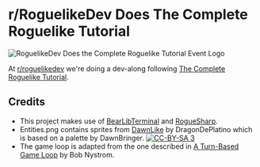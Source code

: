 # r/RoguelikeDev Does The Complete Roguelike Tutorial

![RoguelikeDev Does the Complete Roguelike Tutorial Event Logo](https://i.imgur.com/ksc9EW3.png)

At [r/roguelikedev](https://www.reddit.com/r/roguelikedev/) we're doing a dev-along following [The Complete Roguelike Tutorial](http://www.roguebasin.com/index.php?title=Complete_Roguelike_Tutorial,_using_python%2Blibtcod).

## Credits
* This project makes use of [BearLibTerminal](http://foo.wyrd.name/en:bearlibterminal) and [RogueSharp](https://bitbucket.org/FaronBracy/roguesharp).
* Entities.png contains sprites from [DawnLike](https://opengameart.org/content/dawnlike-16x16-universal-rogue-like-tileset-v181) by DragonDePlatino which is based on a palette by DawnBringer. [![CC-BY-SA 3](https://i.creativecommons.org/l/by-sa/3.0/80x15.png)](https://creativecommons.org/licenses/by-sa/3.0/)
* The game loop is adapted from the one described in [A Turn-Based Game Loop](http://journal.stuffwithstuff.com/2014/07/15/a-turn-based-game-loop/) by Bob Nystrom.
